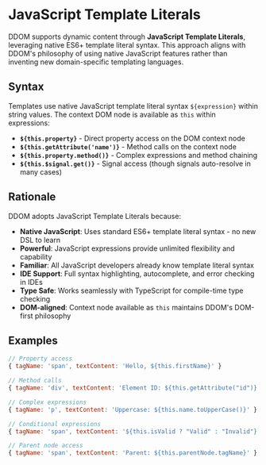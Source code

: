 # JavaScript Template Literals

DDOM supports dynamic content through **JavaScript Template Literals**, leveraging native ES6+ template literal syntax. This approach aligns with DDOM's philosophy of using native JavaScript features rather than inventing new domain-specific templating languages.

## Syntax

Templates use native JavaScript template literal syntax `${expression}` within string values. The context DOM node is available as `this` within expressions:

* **`${this.property}`** - Direct property access on the DOM context node
* **`${this.getAttribute('name')}`** - Method calls on the context node
* **`${this.property.method()}`** - Complex expressions and method chaining
* **`${this.$signal.get()}`** - Signal access (though signals auto-resolve in many cases)

## Rationale

DDOM adopts JavaScript Template Literals because:

* **Native JavaScript**: Uses standard ES6+ template literal syntax - no new DSL to learn
* **Powerful**: JavaScript expressions provide unlimited flexibility and capability
* **Familiar**: All JavaScript developers already know template literal syntax
* **IDE Support**: Full syntax highlighting, autocomplete, and error checking in IDEs
* **Type Safe**: Works seamlessly with TypeScript for compile-time type checking
* **DOM-aligned**: Context node available as `this` maintains DDOM's DOM-first philosophy

## Examples

```javascript
// Property access
{ tagName: 'span', textContent: 'Hello, ${this.firstName}' }

// Method calls  
{ tagName: 'div', textContent: 'Element ID: ${this.getAttribute("id")}' }

// Complex expressions
{ tagName: 'p', textContent: 'Uppercase: ${this.name.toUpperCase()}' }

// Conditional expressions
{ tagName: 'span', textContent: '${this.isValid ? "Valid" : "Invalid"}' }

// Parent node access
{ tagName: 'span', textContent: 'Parent: ${this.parentNode.tagName}' }
```